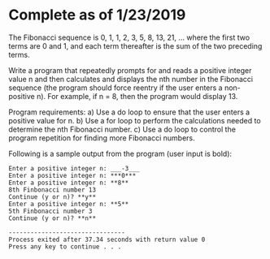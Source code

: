 Complete as of 1/23/2019
===

The Fibonacci sequence is 0, 1, 1, 2, 3, 5, 8, 13, 21, … where the first two terms are 0 and 1, and each term thereafter is the sum of the two preceding terms. 

Write a program that repeatedly prompts for and reads a positive integer value n and then calculates and displays the nth number in the Fibonacci sequence (the program should force reentry if the user enters a non-positive n). For example, if n = 8, then the program would display 13. 

Program requirements: 
a)	Use a do loop to ensure that the user enters a positive value for n.
b)	Use a for loop to perform the calculations needed to determine the nth Fibonacci number.
c)	 Use a do loop to control the program repetition for finding more Fibonacci numbers.

Following is a sample output from the program (user input is bold):

```
Enter a positive integer n: ___-3___
Enter a positive integer n: ***0***
Enter a positive integer n: **8**
8th Finbonacci number 13
Continue (y or n)? **y**
Enter a positive integer n: **5**
5th Finbonacci number 3
Continue (y or n)? **n**

--------------------------------
Process exited after 37.34 seconds with return value 0
Press any key to continue . . .
```

